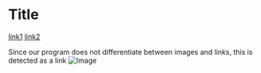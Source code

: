 # Title

[link1](https://something.com)
[link2](some-thing.html)

Since our program does not differentiate between images
and links, this is detected as a link
![Image](https://source.unsplash.com/user/c_v_r)
